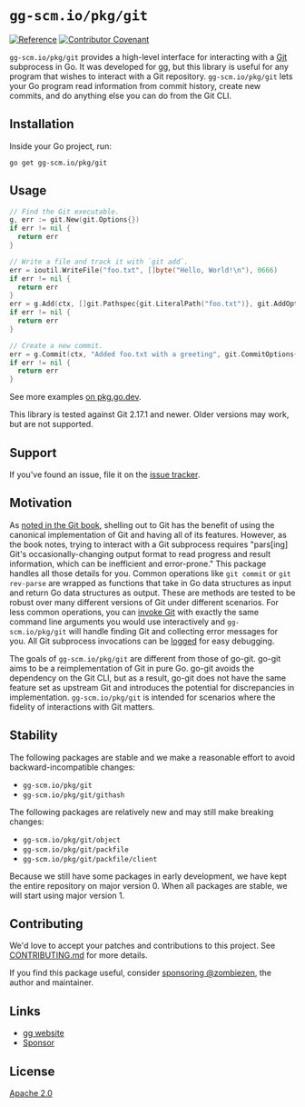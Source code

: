 # `gg-scm.io/pkg/git`

[![Reference](https://pkg.go.dev/badge/gg-scm.io/pkg/git)](https://pkg.go.dev/gg-scm.io/pkg/git)
[![Contributor Covenant](https://img.shields.io/badge/Contributor%20Covenant-v2.0%20adopted-ff69b4.svg)](CODE_OF_CONDUCT.md)

`gg-scm.io/pkg/git` provides a high-level interface for interacting with a
[Git][] subprocess in Go. It was developed for [gg][], but this library is
useful for any program that wishes to interact with a Git repository.
`gg-scm.io/pkg/git` lets your Go program read information from commit history,
create new commits, and do anything else you can do from the Git CLI.

[Git]: https://git-scm.com/
[gg]: https://gg-scm.io/

## Installation

Inside your Go project, run:

```
go get gg-scm.io/pkg/git
```

## Usage

```go
// Find the Git executable.
g, err := git.New(git.Options{})
if err != nil {
  return err
}

// Write a file and track it with `git add`.
err = ioutil.WriteFile("foo.txt", []byte("Hello, World!\n"), 0666)
if err != nil {
  return err
}
err = g.Add(ctx, []git.Pathspec{git.LiteralPath("foo.txt")}, git.AddOptions{})
if err != nil {
  return err
}

// Create a new commit.
err = g.Commit(ctx, "Added foo.txt with a greeting", git.CommitOptions{})
if err != nil {
  return err
}
```

See more examples [on pkg.go.dev](https://pkg.go.dev/gg-scm.io/pkg/git#pkg-examples).

This library is tested against Git 2.17.1 and newer. Older versions may work,
but are not supported.

## Support

If you've found an issue, file it on the [issue tracker][].

[issue tracker]: https://github.com/gg-scm/gg-git/issues

## Motivation

As [noted in the Git book][Embedding Git], shelling out to Git has the benefit
of using the canonical implementation of Git and having all of its features.
However, as the book notes, trying to interact with a Git subprocess requires
"pars\[ing] Git's occasionally-changing output format to read progress and result
information, which can be inefficient and error-prone." This package handles all
those details for you. Common operations like `git commit` or `git rev-parse`
are wrapped as functions that take in Go data structures as input and return
Go data structures as output. These are methods are tested to be robust over
many different versions of Git under different scenarios. For less common
operations, you can [invoke Git][] with exactly the same command line arguments
you would use interactively and `gg-scm.io/pkg/git` will handle finding Git and
collecting error messages for you. All Git subprocess invocations can be
[logged][LogHook] for easy debugging.

The goals of `gg-scm.io/pkg/git` are different from those of go-git. go-git
aims to be a reimplementation of Git in pure Go. go-git avoids the dependency
on the Git CLI, but as a result, go-git does not have the same feature set as
upstream Git and introduces the potential for discrepancies in
implementation. `gg-scm.io/pkg/git` is intended for scenarios where the
fidelity of interactions with Git matters.

[Embedding Git]: https://git-scm.com/book/en/v2/Appendix-B%3A-Embedding-Git-in-your-Applications-Command-line-Git
[invoke Git]: https://pkg.go.dev/gg-scm.io/pkg/git#Git.Run
[LogHook]: https://pkg.go.dev/gg-scm.io/pkg/git#Options.LogHook

## Stability

The following packages are stable and we make a reasonable effort to avoid
backward-incompatible changes:

-  `gg-scm.io/pkg/git`
-  `gg-scm.io/pkg/git/githash`

The following packages are relatively new and may still make breaking changes:

-  `gg-scm.io/pkg/git/object`
-  `gg-scm.io/pkg/git/packfile`
-  `gg-scm.io/pkg/git/packfile/client`

Because we still have some packages in early development, we have kept the
entire repository on major version 0. When all packages are stable, we will
start using major version 1.

## Contributing

We'd love to accept your patches and contributions to this project.
See [CONTRIBUTING.md](CONTRIBUTING.md) for more details.

If you find this package useful, consider [sponsoring @zombiezen][],
the author and maintainer.

[sponsoring @zombiezen]: https://github.com/sponsors/zombiezen

## Links

-  [gg website](https://gg-scm.io/)
-  [Sponsor](https://github.com/sponsors/zombiezen)

## License

[Apache 2.0](LICENSE)
